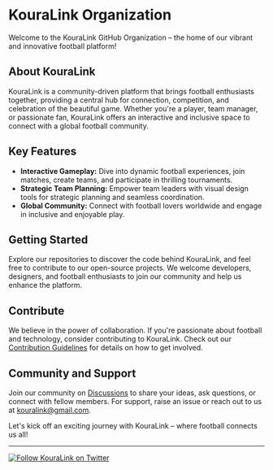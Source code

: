 # KouraLink Organization

Welcome to the KouraLink GitHub Organization – the home of our vibrant and innovative football platform!

## About KouraLink

KouraLink is a community-driven platform that brings football enthusiasts together, providing a central hub for connection, competition, and celebration of the beautiful game. Whether you're a player, team manager, or passionate fan, KouraLink offers an interactive and inclusive space to connect with a global football community.

## Key Features

- **Interactive Gameplay:** Dive into dynamic football experiences, join matches, create teams, and participate in thrilling tournaments.
- **Strategic Team Planning:** Empower team leaders with visual design tools for strategic planning and seamless coordination.
- **Global Community:** Connect with football lovers worldwide and engage in inclusive and enjoyable play.

## Getting Started

Explore our repositories to discover the code behind KouraLink, and feel free to contribute to our open-source projects. We welcome developers, designers, and football enthusiasts to join our community and help us enhance the platform.

## Contribute

We believe in the power of collaboration. If you're passionate about football and technology, consider contributing to KouraLink. Check out our [Contribution Guidelines](CONTRIBUTING.md) for details on how to get involved.

## Community and Support

Join our community on [Discussions](https://github.com/KouraLink/KouraLink/discussions) to share your ideas, ask questions, or connect with fellow members. For support, raise an issue or reach out to us at [kouralink@gmail.com](mailto:kouaralink@gmail.com).

Let's kick off an exciting journey with KouraLink – where football connects us all!

---

[![Follow KouraLink on Twitter](https://img.shields.io/twitter/follow/KouraLink?label=Follow%20%40KouraLink&style=social)](https://twitter.com/KouraLink)
